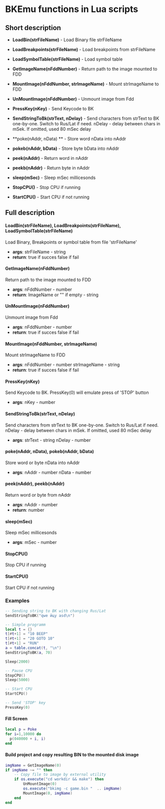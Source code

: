 # BKEmu functions in Lua scripts

## Short description

- **LoadBin(strFileName)** - Load Binary file strFileName
- **LoadBreakpoints(strFileName)** - Load breakpoints from strFileName
- **LoadSymbolTable(strFileName)** - Load symbol table


- **GetImageName(nFddNumber)** - Return path to the image mounted to FDD
- **MountImage(nFddNumber, strImageName)** - Mount strImageName to FDD
- **UnMountImage(nFddNumber)** - Unmount image from Fdd


- **PressKey(nKey)** - Send Keycode to BK
- **SendStringToBk(strText, nDelay)** - Send characters from strText to BK one-by-one. Switch to Rus/Lat if need. nDelay - delay between chars in mSek. If omitted, used 80 mSec delay


- **poke(nAddr, nData) ** - Store word nData into nAddr
- **pokeb(nAddr, bData)** - Store byte bData into nAddr
- **peek(nAddr)** - Return word in nAddr
- **peekb(nAddr)** - Return byte in nAddr

- **sleep(mSec)**             - Sleep mSec millicesonds
- **StopCPU()**                - Stop CPU if running
- **StartCPU()**               - Start CPU if not running

## Full description

#### LoadBin(strFileName), LoadBreakpoints(strFileName), LoadSymbolTable(strFileName)
Load Binary, Breakpoints or symbol table from file 'strFileName'
- **args**:
strFileName - string
- **return**:
true  if succes
false if fail

#### GetImageName(nFddNumber)
Return path to the image mounted to FDD
- **args**:
nFddNumber - number
- **return**:
 ImageName or "" if empty - string

#### UnMountImage(nFddNumber)
Unmount image from Fdd
- **args**:
nFddNumber - number
- **return**:
true  if succes
false if fail

#### MountImage(nFddNumber, strImageName)
Mount strImageName to FDD
- **args**:
nFddNumber - number
strImageName - string
- **return**:
true  if succes
false if fail


#### PressKey(nKey)
Send Keycode to BK. PressKey(0) will emulate press of 'STOP' button
- **args**:
nKey - number


#### SendStringToBk(strText, nDelay)
Send characters from strText to BK one-by-one. Switch to Rus/Lat if need. nDelay - delay between chars in mSek. If omitted, used 80 mSec delay
- **args**:
strText - string
nDelay - number


#### poke(nAddr, nData),  pokeb(nAddr, bData)
Store word or byte nData into nAddr
- **args**:
nAddr - number
nData - number


#### peek(nAddr), peekb(nAddr)
Return word or byte from nAddr
- **args**:
nAddr - number
- **return**:
number


#### sleep(mSec)
Sleep mSec millicesonds
- **args**:
mSec - number

#### StopCPU()
Stop CPU if running

#### StartCPU()
Start CPU if not running

### Examples

```lua
-- Sending string to BK with changing Rus/Lat
SendStringToBK("qwe йцу asd\n")

-- Simple programm
local t = {}
t[#t+1] = "10 BEEP"
t[#t+1] = "20 GOTO 10"
t[#t+1] = "RUN"
a = table.concat(t, "\n")
SendStringToBK(a, 70)

Sleep(2000)

-- Pause CPU
StopCPU()
Sleep(5000)

-- Start CPU
StartCPU()

-- Send 'STOP' key
PressKey(0)

```

#### Fill Screen
```lua
local p = Poke
for i=1,10000 do
  p(040000 + i, i)
end

```
#### Build project and copy resulting BIN to the mounted disk image
```lua
imgName = GetImageName(0)
if imgName ~= "" then
    -- Copy file to image by external utility
    if os.execute("cd workdir && make") then 
        UnMountImage(0)
		os.execute("bkimg -c game.bin "  .. imgName)
        MountImage(0, imgName)
	end
end
```

